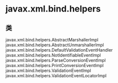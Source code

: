 # javax.xml.bind.helpers

## 类

javax.xml.bind.helpers.AbstractMarshallerImpl
javax.xml.bind.helpers.AbstractUnmarshallerImpl
javax.xml.bind.helpers.DefaultValidationEventHandler
javax.xml.bind.helpers.NotIdentifiableEventImpl
javax.xml.bind.helpers.ParseConversionEventImpl
javax.xml.bind.helpers.PrintConversionEventImpl
javax.xml.bind.helpers.ValidationEventImpl
javax.xml.bind.helpers.ValidationEventLocatorImpl




